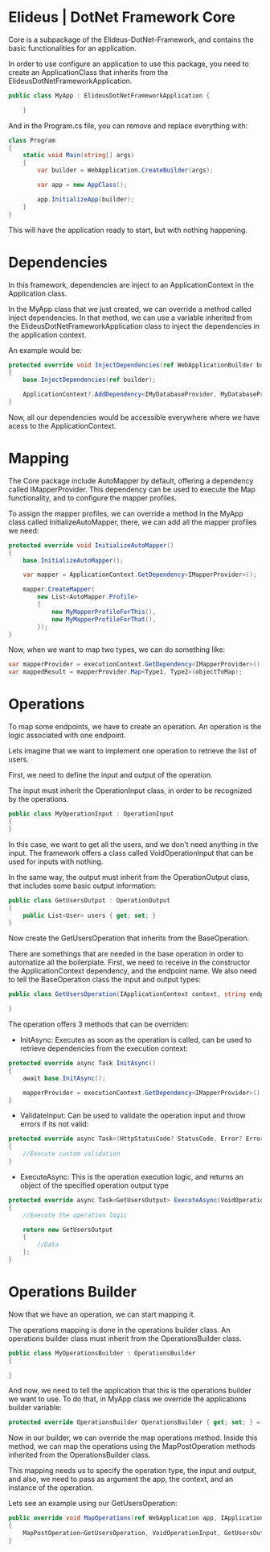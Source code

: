 # Elideus | DotNet Framework Core

Core is a subpackage of the Elideus-DotNet-Framework, and contains the basic functionalities for an application.

In order to use configure an application to use this package, you need to create an ApplicationClass that inherits from the ElideusDotNetFrameworkApplication.

```csharp
public class MyApp : ElideusDotNetFrameworkApplication {

    }
```

And in the Program.cs file, you can remove and replace everything with:

```csharp
class Program
{
    static void Main(string[] args)
    {
        var builder = WebApplication.CreateBuilder(args);

        var app = new AppClass();

        app.InitializeApp(builder);
    }
}
```

This will have the application ready to start, but with nothing happening.

# Dependencies

In this framework, dependencies are inject to an ApplicationContext in the Application class.

In the MyApp class that we just created, we can override a method called inject dependencies.
In that method, we can use a variable inherited from the ElideusDotNetFrameworkApplication class to inject the dependencies in the application context.

An example would be:

```csharp
protected override void InjectDependencies(ref WebApplicationBuilder builder)
{
	base.InjectDependencies(ref builder);

	ApplicationContext?.AddDependency<IMyDatabaseProvider, MyDatabaseProvider>(ref builder);
}
```

Now, all our dependencies would be accessible everywhere where we have acess to the ApplicationContext.

# Mapping

The Core package include AutoMapper by default, offering a dependency called IMapperProvider. This dependency can be used to execute the Map functionality, and to configure the mapper profiles.

To assign the mapper profiles, we can override a method in the MyApp class called InitializeAutoMapper, there, we can add all the mapper profiles we need:

```csharp
protected override void InitializeAutoMapper()
{
    base.InitializeAutoMapper();

    var mapper = ApplicationContext.GetDependency<IMapperProvider>();

    mapper.CreateMapper(
        new List<AutoMapper.Profile>
        {
            new MyMapperProfileForThis(),
            new MyMapperProfileForThat(),
        });
}
```

Now, when we want to map two types, we can do something like:

```csharp
var mapperProvider = executionContext.GetDependency<IMapperProvider>();
var mappedResult = mapperProvider.Map<Type1, Type2>(objectToMap);
```

# Operations

To map some endpoints, we have to create an operation. An operation is the logic associated with one endpoint.

Lets imagine that we want to implement one operation to retrieve the list of users.

First, we need to define the input and output of the operation.

The input must inherit the OperationInput class, in order to be recognized by the operations.

```csharp
public class MyOperationInput : OperationInput
{
}
```

In this case, we want to get all the users, and we don't need anything in the input. The framework offers a class called VoidOperationInput that can be used for inputs with nothing.

In the same way, the output must inherit from the OperationOutput class, that includes some basic output information:

```csharp
public class GetUsersOutput : OperationOutput
{
    public List<User> users { get; set; }
}
```

Now create the GetUsersOperation that inherits from the BaseOperation.

There are somethings that are needed in the base operation in order to automatize all the boilerplate. First, we need to receive in the constructor the ApplicationContext dependency, and the endpoint name. We also need to tell the BaseOperation class the input and output types:

```csharp
public class GetUsersOperation(IApplicationContext context, string endpoint): BaseOperation<VoidOperationInput, GetUsersOutput>{

}
```

The operation offers 3 methods that can be overriden:

- InitAsync: Executes as soon as the operation is called, can be used to retrieve dependencies from the execution context:

```csharp
protected override async Task InitAsync()
{
    await base.InitAsync();

    mapperProvider = executionContext.GetDependency<IMapperProvider>()!;
}
```

- ValidateInput: Can be used to validate the operation input and throw errors if its not valid:

```csharp
protected override async Task<(HttpStatusCode? StatusCode, Error? Error)> ValidateInput(HttpRequest request, VoidOperationInput input)
{
	//Execute custom validation
}
```

- ExecuteAsync: This is the operation execution logic, and returns an object of the specified operation output type

```csharp
protected override async Task<GetUsersOutput> ExecuteAsync(VoidOperationInput input)
{
    //Execute the operation logic

    return new GetUsersOutput
    {
		//Data
    };
}
```

# Operations Builder

Now that we have an operation, we can start mapping it.

The operations mapping is done in the operations builder class. An operations builder class must inherit from the OperationsBuilder class.

```csharp
public class MyOperationsBuilder : OperationsBuilder
{

}
```

And now, we need to tell the application that this is the operations builder we want to use. To do that, in MyApp class we override the applications builder variable:

```csharp
protected override OperationsBuilder OperationsBuilder { get; set; } = new MyOperationsBuilder();

```

Now in our builder, we can override the map operations method. Inside this method, we can map the operations using the MapPostOperation methods inherited from the OperationsBuilder class.

This mapping needs us to specify the operation type, the input and output, and also, we need to pass as argument the app, the context, and an instance of the operation.

Lets see an example using our GetUsersOperation:

```csharp
public override void MapOperations(ref WebApplication app, IApplicationContext context)
{
	MapPostOperation<GetUsersOperation, VoidOperationInput, GetUsersOutput>(ref app, context, new GetUsersOperation(context, "/GetUsers"));
}

```
